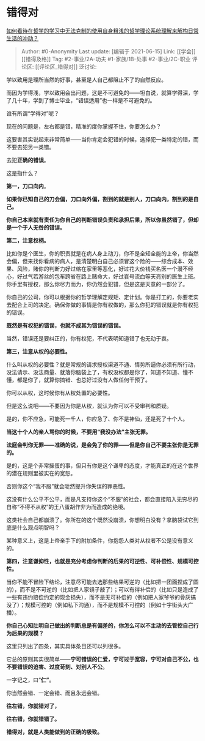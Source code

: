 # 错得对
[如何看待在哲学的学习中无法克制的使用自身粗浅的哲学理论系统理解来解构日常生活的冲动？](https://www.zhihu.com/question/463151749/answer/1939884660)

> Author: #0-Anonymity
> Last update: [编辑于 2021-06-15]
> Link: [[学会]] [[错得及格]]
> Tag: #2-事业/2A-功夫 #1-家族/1B-处事 #2-事业/2C-职业
> 评论区: [[评论区_错得对]]
> 泛讨论:

学以致用是理所当然的好事，甚至是人自己都阻止不了的自然反应。

而因为学得浅，学以致用会出问题，这是不可避免的——坦白说，就算学得深，学了几十年，学到了博士毕业，“错误适用”也一样是不可避免的。

谁有所谓“学得对”呢？

现在的问题是，左右都是错，精准的度你掌握不住，你要怎么办？

这要害其实说起来非常简单——当你肯定会犯错的时候，选择犯一类特定的错，而不要去犯另一类错。

去犯**正确的错误**。

这是指什么？

**第一，刀口向内**。

**如果你已知自己的刀会偏，刀口向外偏，割到的就是别人，刀口向内，割到的是自己。**

**你自己本来就有责任为你自己的判断错误负责和承担后果，所以你虽然错了，但却是一个于人无咎的错误。**

**第二，注意权柄。**

比如你是个医生，你的职责就是在病人身上动刀，你不是全知全能的上帝，你当然会偏，但来找你看病的病人，是清楚明白自己必须冒这个险的——综合成本、效果、风险，赌你的判断力好过缩在家里等恶化，好过花大价钱买名医一个漫不经心，好过气若游丝的包车跨省在路上赌命大，好过哀号流血等天亮别的医生上班。你手里有授权，那么你尽力而为，你仍然会犯错，但是这是天意的一部分了。

你自己的公司，你可以根据你的哲学理解定规矩、定计划。你是打工的，你要老实去配合上司的决定。确保你做的事情是你有权做的，那么你犯的错误就是你有权犯的错误。

**既然是有权犯的错误，也就不成其为错误的错误。**

当然，错误还是要纠正的，你有权犯，不代表明知道错了也无动于衷。

**第三，注意从权的必要性。**

什么叫从权的必要性？就是常规的请求授权渠道不通、情势所逼你必须有所行动，没法请示、没法商量、就落你脑袋上了，有权没权都是你了，知道不知道、懂不懂，都是你了，就算你搞错、也总好过没有人做任何干预了。

你可以从权，这时候你有从权处置的必要性。

但是这么说吧——不要因为你是从权，就认为你可以不受审判和质疑。

是的，你不应急，可能死一千人，你应急了、你不是神仙，还是死了十个人。

**当这十个人的亲人骂你的时候，不要用“我没办法”主张无罪。**

**法庭会判你无罪——准确的说，是会免了你的罪——但是你自己不要主张你是无罪的。**

是的，这是个非常操蛋的事，但只有你是这个谦卑的态度，才能真正的在这个世界的潜在规则里被实在的宽恕。

否则你这个“我不服”就会陡然提升你失误的罪恶性。

这没有什么公平不公平，而是凡支持你这个“不服”的社会，都会直接陷入无穷尽的自称“不得不从权”的王八蛋胡作非为而造成的绝境。

这类社会自己都崩溃了。你所在的这个既然没崩溃，你想明白没有？拿脑袋试它到底是什么观点明智吗？

某种意义上，这是上帝亲手下的附加条件，你抱怨人类对从权者不公是没有意义的。

**第四，注意谦抑性，也就是充分考虑你判断的后果的可逆性、可补偿性、规模可控性。**

当你不能不冒险下结论，注意尽可能去选那些结果可逆的（比如把一团面捏成了圆的），而不是不可逆的（比如把人家镜子敲了）；可以有得补偿的（比如只是造成了一些有违约赔偿约定的现金损失），而不是无可补偿的（例如把人家爷爷的骨灰搞没了）；规模可控的（例如私下沟通），而不是规模不可控的（例如十字街头大广播）。

**你自己心知肚明自己做出的判断总是有偏差的，你怎么可以不主动的去管控自己行为后果的规模？**

这里只列出了四条，其实具体条目还可以列很多。

它总的原则其实很简单——**宁可错误的仁爱，宁可过于宽容，宁可对自己不公，也不要错误的迫害、过度苛刻、对别人不公**。

一字记之，曰“**仁”**。

你当然会错、一定会错、而且永远会错。

**往左错，你就错对了，**

**往右错，你就错错了。**

**错得对，就是人类能做到的正确的极致。**
